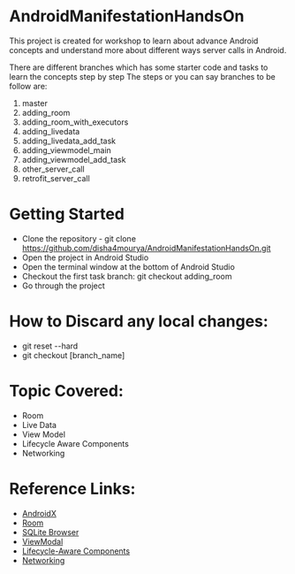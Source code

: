 # AndroidManifestationHandsOn

This project is created for workshop to learn about advance Android concepts and understand more about different ways server calls in Android.

There are different branches which has some starter code and tasks to learn the concepts step by step
The steps or you can say branches to be follow are:

1. master
2. adding_room
3. adding_room_with_executors
4. adding_livedata
5. adding_livedata_add_task
6. adding_viewmodel_main
7. adding_viewmodel_add_task
8. other_server_call
9. retrofit_server_call

# Getting Started

* Clone the repository - git clone https://github.com/disha4mourya/AndroidManifestationHandsOn.git
* Open the project in Android Studio
* Open the terminal window at the bottom of Android Studio
* Checkout the first task branch:  git checkout adding_room
* Go through the project


# How to Discard any local changes:

* git reset --hard
* git checkout [branch_name]


# Topic Covered:

* Room 
* Live Data
* View Model
* Lifecycle Aware Components
* Networking 


# Reference Links:

* [AndroidX](https://developer.android.com/jetpack/androidx/migrate)
* [Room](https://developer.android.com/training/data-storage/room/index.html)
* [SQLite Browser](https://sqlitebrowser.org/dl/)
* [ViewModal](https://developer.android.com/reference/android/arch/lifecycle/ViewModel.html)
* [Lifecycle-Aware Components](https://developer.android.com/topic/libraries/architecture/lifecycle.html)
* [Networking](https://square.github.io/retrofit/)

